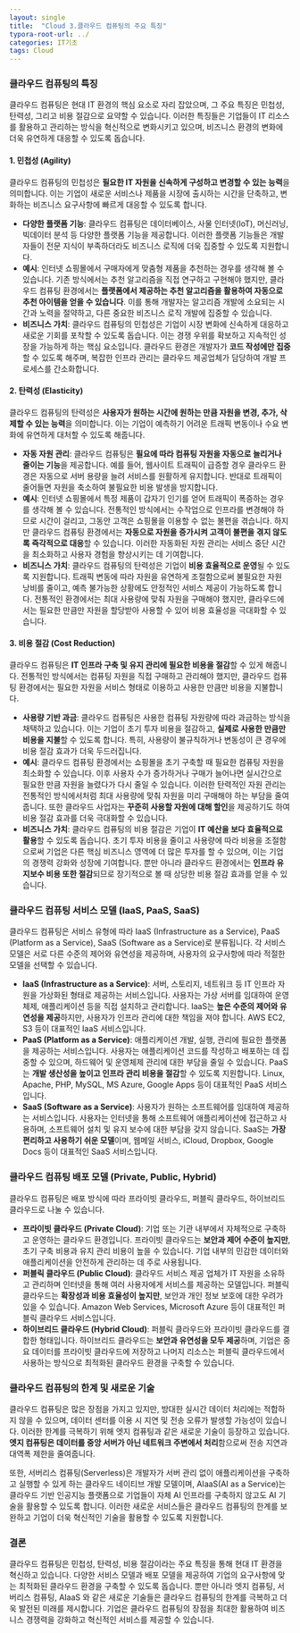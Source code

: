 ```yaml
---
layout: single
title:  "Cloud 3.클라우드 컴퓨팅의 주요 특징"
typora-root-url: ../
categories: IT기초
tags: Cloud
---
```








### 클라우드 컴퓨팅의 특징

클라우드 컴퓨팅은 현대 IT 환경의 핵심 요소로 자리 잡았으며, 그 주요 특징은 민첩성, 탄력성, 그리고 비용 절감으로 요약할 수 있습니다. 이러한 특징들은 기업들이 IT 리소스를 활용하고 관리하는 방식을 혁신적으로 변화시키고 있으며, 비즈니스 환경의 변화에 더욱 유연하게 대응할 수 있도록 돕습니다.

#### **1. 민첩성 (Agility)**

클라우드 컴퓨팅의 민첩성은 **필요한 IT 자원을 신속하게 구성하고 변경할 수 있는 능력**을 의미합니다. 이는 기업이 새로운 서비스나 제품을 시장에 출시하는 시간을 단축하고, 변화하는 비즈니스 요구사항에 빠르게 대응할 수 있도록 합니다.

- **다양한 플랫폼 기능**: 클라우드 컴퓨팅은 데이터베이스, 사물 인터넷(IoT), 머신러닝, 빅데이터 분석 등 다양한 플랫폼 기능을 제공합니다. 이러한 플랫폼 기능들은 개발자들이 전문 지식이 부족하더라도 비즈니스 로직에 더욱 집중할 수 있도록 지원합니다.
- **예시**: 인터넷 쇼핑몰에서 구매자에게 맞춤형 제품을 추천하는 경우를 생각해 볼 수 있습니다. 기존 방식에서는 추천 알고리즘을 직접 연구하고 구현해야 했지만, 클라우드 컴퓨팅 환경에서는 **플랫폼에서 제공하는 추천 알고리즘을 활용하여 자동으로 추천 아이템을 얻을 수 있습니다**. 이를 통해 개발자는 알고리즘 개발에 소요되는 시간과 노력을 절약하고, 다른 중요한 비즈니스 로직 개발에 집중할 수 있습니다.
- **비즈니스 가치**: 클라우드 컴퓨팅의 민첩성은 기업이 시장 변화에 신속하게 대응하고 새로운 기회를 포착할 수 있도록 돕습니다. 이는 경쟁 우위를 확보하고 지속적인 성장을 가능하게 하는 핵심 요소입니다. 클라우드 환경은 개발자가 **코드 작성에만 집중**할 수 있도록 해주며, 복잡한 인프라 관리는 클라우드 제공업체가 담당하여 개발 프로세스를 간소화합니다.

#### **2. 탄력성 (Elasticity)**

클라우드 컴퓨팅의 탄력성은 **사용자가 원하는 시간에 원하는 만큼 자원을 변경, 추가, 삭제할 수 있는 능력**을 의미합니다. 이는 기업이 예측하기 어려운 트래픽 변동이나 수요 변화에 유연하게 대처할 수 있도록 해줍니다.

- **자동 자원 관리**: 클라우드 컴퓨팅은 **필요에 따라 컴퓨팅 자원을 자동으로 늘리거나 줄이는 기능**을 제공합니다. 예를 들어, 웹사이트 트래픽이 급증할 경우 클라우드 환경은 자동으로 서버 용량을 늘려 서비스를 원활하게 유지합니다. 반대로 트래픽이 줄어들면 자원을 축소하여 불필요한 비용 발생을 방지합니다.
- **예시**: 인터넷 쇼핑몰에서 특정 제품이 갑자기 인기를 얻어 트래픽이 폭증하는 경우를 생각해 볼 수 있습니다. 전통적인 방식에서는 수작업으로 인프라를 변경해야 하므로 시간이 걸리고, 그동안 고객은 쇼핑몰을 이용할 수 없는 불편을 겪습니다. 하지만 클라우드 컴퓨팅 환경에서는 **자동으로 자원을 증가시켜 고객이 불편을 겪지 않도록 즉각적으로 대응**할 수 있습니다. 이러한 자동화된 자원 관리는 서비스 중단 시간을 최소화하고 사용자 경험을 향상시키는 데 기여합니다.
- **비즈니스 가치**: 클라우드 컴퓨팅의 탄력성은 기업이 **비용 효율적으로 운영**될 수 있도록 지원합니다. 트래픽 변동에 따라 자원을 유연하게 조절함으로써 불필요한 자원 낭비를 줄이고, 예측 불가능한 상황에도 안정적인 서비스 제공이 가능하도록 합니다. 전통적인 환경에서는 최대 사용량에 맞춰 자원을 구매해야 했지만, 클라우드에서는 필요한 만큼만 자원을 할당받아 사용할 수 있어 비용 효율성을 극대화할 수 있습니다.

#### **3. 비용 절감 (Cost Reduction)**

클라우드 컴퓨팅은 **IT 인프라 구축 및 유지 관리에 필요한 비용을 절감**할 수 있게 해줍니다. 전통적인 방식에서는 컴퓨팅 자원을 직접 구매하고 관리해야 했지만, 클라우드 컴퓨팅 환경에서는 필요한 자원을 서비스 형태로 이용하고 사용한 만큼만 비용을 지불합니다.

- **사용량 기반 과금**: 클라우드 컴퓨팅은 사용한 컴퓨팅 자원량에 따라 과금하는 방식을 채택하고 있습니다. 이는 기업이 초기 투자 비용을 절감하고, **실제로 사용한 만큼만 비용을 지불**할 수 있도록 합니다. 특히, 사용량이 불규칙하거나 변동성이 큰 경우에 비용 절감 효과가 더욱 두드러집니다.
- **예시**: 클라우드 컴퓨팅 환경에서는 쇼핑몰을 초기 구축할 때 필요한 컴퓨팅 자원을 최소화할 수 있습니다. 이후 사용자 수가 증가하거나 구매가 늘어나면 실시간으로 필요한 만큼 자원을 늘렸다가 다시 줄일 수 있습니다. 이러한 탄력적인 자원 관리는 전통적인 방식에서처럼 최대 사용량에 맞춰 자원을 미리 구매해야 하는 부담을 줄여줍니다. 또한 클라우드 사업자는 **꾸준히 사용할 자원에 대해 할인**을 제공하기도 하여 비용 절감 효과를 더욱 극대화할 수 있습니다.
- **비즈니스 가치**: 클라우드 컴퓨팅의 비용 절감은 기업이 **IT 예산을 보다 효율적으로 활용**할 수 있도록 돕습니다. 초기 투자 비용을 줄이고 사용량에 따라 비용을 조절함으로써 기업은 다른 핵심 비즈니스 영역에 더 많은 투자를 할 수 있으며, 이는 기업의 경쟁력 강화와 성장에 기여합니다. 뿐만 아니라 클라우드 환경에서는 **인프라 유지보수 비용 또한 절감**되므로 장기적으로 볼 때 상당한 비용 절감 효과를 얻을 수 있습니다.

### **클라우드 컴퓨팅 서비스 모델 (IaaS, PaaS, SaaS)**

클라우드 컴퓨팅은 서비스 유형에 따라 IaaS (Infrastructure as a Service), PaaS (Platform as a Service), SaaS (Software as a Service)로 분류됩니다. 각 서비스 모델은 서로 다른 수준의 제어와 유연성을 제공하며, 사용자의 요구사항에 따라 적절한 모델을 선택할 수 있습니다.

- **IaaS (Infrastructure as a Service)**: 서버, 스토리지, 네트워크 등 IT 인프라 자원을 가상화된 형태로 제공하는 서비스입니다. 사용자는 가상 서버를 임대하여 운영체제, 애플리케이션 등을 직접 설치하고 관리합니다. IaaS는 **높은 수준의 제어와 유연성을 제공**하지만, 사용자가 인프라 관리에 대한 책임을 져야 합니다. AWS EC2, S3 등이 대표적인 IaaS 서비스입니다.
- **PaaS (Platform as a Service)**: 애플리케이션 개발, 실행, 관리에 필요한 플랫폼을 제공하는 서비스입니다. 사용자는 애플리케이션 코드를 작성하고 배포하는 데 집중할 수 있으며, 하드웨어 및 운영체제 관리에 대한 부담을 줄일 수 있습니다. PaaS는 **개발 생산성을 높이고 인프라 관리 비용을 절감**할 수 있도록 지원합니다. Linux, Apache, PHP, MySQL, MS Azure, Google Apps 등이 대표적인 PaaS 서비스입니다.
- **SaaS (Software as a Service)**: 사용자가 원하는 소프트웨어를 임대하여 제공하는 서비스입니다. 사용자는 인터넷을 통해 소프트웨어 애플리케이션에 접근하고 사용하며, 소프트웨어 설치 및 유지 보수에 대한 부담을 갖지 않습니다. SaaS는 **가장 편리하고 사용하기 쉬운 모델**이며, 웹메일 서비스, iCloud, Dropbox, Google Docs 등이 대표적인 SaaS 서비스입니다.

### **클라우드 컴퓨팅 배포 모델 (Private, Public, Hybrid)**

클라우드 컴퓨팅은 배포 방식에 따라 프라이빗 클라우드, 퍼블릭 클라우드, 하이브리드 클라우드로 나눌 수 있습니다.

- **프라이빗 클라우드 (Private Cloud)**: 기업 또는 기관 내부에서 자체적으로 구축하고 운영하는 클라우드 환경입니다. 프라이빗 클라우드는 **보안과 제어 수준이 높지만**, 초기 구축 비용과 유지 관리 비용이 높을 수 있습니다. 기업 내부의 민감한 데이터와 애플리케이션을 안전하게 관리하는 데 주로 사용됩니다.
- **퍼블릭 클라우드 (Public Cloud)**: 클라우드 서비스 제공 업체가 IT 자원을 소유하고 관리하며 인터넷을 통해 여러 사용자에게 서비스를 제공하는 모델입니다. 퍼블릭 클라우드는 **확장성과 비용 효율성이 높지만**, 보안과 개인 정보 보호에 대한 우려가 있을 수 있습니다. Amazon Web Services, Microsoft Azure 등이 대표적인 퍼블릭 클라우드 서비스입니다.
- **하이브리드 클라우드 (Hybrid Cloud)**: 퍼블릭 클라우드와 프라이빗 클라우드를 결합한 형태입니다. 하이브리드 클라우드는 **보안과 유연성을 모두 제공**하며, 기업은 중요 데이터를 프라이빗 클라우드에 저장하고 나머지 리소스는 퍼블릭 클라우드에서 사용하는 방식으로 최적화된 클라우드 환경을 구축할 수 있습니다.

### **클라우드 컴퓨팅의 한계 및 새로운 기술**

클라우드 컴퓨팅은 많은 장점을 가지고 있지만, 방대한 실시간 데이터 처리에는 적합하지 않을 수 있으며, 데이터 센터를 이용 시 지연 및 전송 오류가 발생할 가능성이 있습니다. 이러한 한계를 극복하기 위해 엣지 컴퓨팅과 같은 새로운 기술이 등장하고 있습니다. **엣지 컴퓨팅은 데이터를 중앙 서버가 아닌 네트워크 주변에서 처리**함으로써 전송 지연과 대역폭 제한을 줄여줍니다.

또한, 서버리스 컴퓨팅(Serverless)은 개발자가 서버 관리 없이 애플리케이션을 구축하고 실행할 수 있게 하는 클라우드 네이티브 개발 모델이며, AIaaS(AI as a Service)는 클라우드 기반 인공지능 플랫폼으로 기업들이 자체 AI 인프라를 구축하지 않고도 AI 기술을 활용할 수 있도록 합니다. 이러한 새로운 서비스들은 클라우드 컴퓨팅의 한계를 보완하고 기업이 더욱 혁신적인 기술을 활용할 수 있도록 지원합니다.

### **결론**

클라우드 컴퓨팅은 민첩성, 탄력성, 비용 절감이라는 주요 특징을 통해 현대 IT 환경을 혁신하고 있습니다. 다양한 서비스 모델과 배포 모델을 제공하여 기업의 요구사항에 맞는 최적화된 클라우드 환경을 구축할 수 있도록 돕습니다. 뿐만 아니라 엣지 컴퓨팅, 서버리스 컴퓨팅, AIaaS 와 같은 새로운 기술들은 클라우드 컴퓨팅의 한계를 극복하고 더욱 발전된 미래를 제시합니다. 기업은 클라우드 컴퓨팅의 장점을 최대한 활용하여 비즈니스 경쟁력을 강화하고 혁신적인 서비스를 제공할 수 있습니다.
